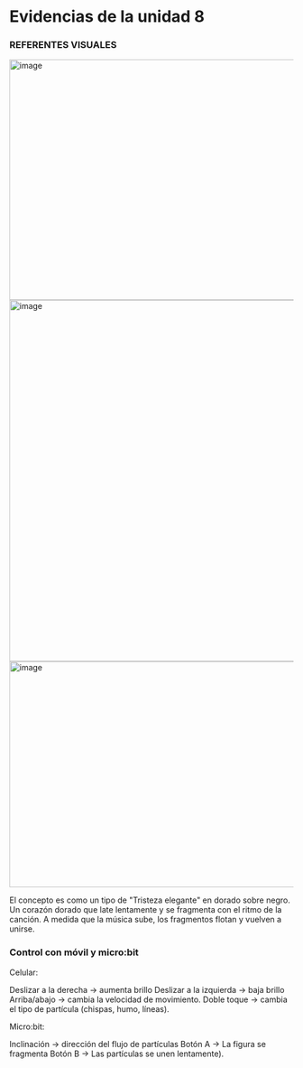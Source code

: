 
# Evidencias de la unidad 8

### REFERENTES VISUALES

<img width="1280" height="426" alt="image" src="https://github.com/user-attachments/assets/76364177-5b72-4fcb-a913-799a169aeaeb" />
<img width="640" height="640" alt="image" src="https://github.com/user-attachments/assets/71a3ad90-d876-4e42-8f98-0a72bd0e0262" />
<img width="600" height="400" alt="image" src="https://github.com/user-attachments/assets/44d8beb5-a9e5-4634-81bb-3a632e499233" />

El concepto es como un tipo de "Tristeza elegante" en dorado sobre negro. Un corazón dorado que late lentamente y se fragmenta con el ritmo de la canción. A medida que la música sube, los fragmentos flotan y vuelven a unirse.

### Control con móvil y micro:bit

Celular:

Deslizar a la derecha → aumenta brillo 
Deslizar a la izquierda → baja brillo 
Arriba/abajo → cambia la velocidad de movimiento.
Doble toque → cambia el tipo de partícula (chispas, humo, líneas).

Micro:bit:

Inclinación → dirección del flujo de partículas 
Botón A → La figura se fragmenta
Botón B → Las partículas se unen lentamente).
